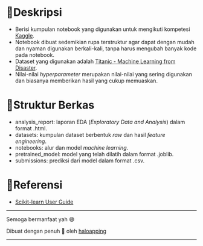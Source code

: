 # 📙Deskripsi
  - Berisi kumpulan notebook yang digunakan untuk mengikuti kompetesi [Kaggle](https://www.kaggle.com/alfiyantokondolele/competitions).
  - Notebook dibuat sedemikian rupa terstruktur agar dapat dengan mudah dan nyaman digunakan berkali-kali, tanpa harus mengubah banyak kode pada notebook.
  - Dataset yang digunakan adalah [Titanic - Machine Learning from Disaster](https://www.kaggle.com/competitions/titanic/data).
  - Nilai-nilai *hyperparameter* merupakan nilai-nilai yang sering digunakan dan biasanya memberikan hasil yang cukup memuaskan.

# 🎁Struktur Berkas
  - analysis_report: laporan EDA (*Exploratory Data and Analysis*) dalam format .html.
  - datasets: kumpulan dataset berbentuk *raw* dan hasil *feature engineering*.
  - notebooks: alur dan model *machine learning*.
  - pretrained_model: model yang telah dilatih dalam format .joblib.
  - submissions: prediksi dari model dalam format .csv.

# 📖Referensi
  - [Scikit-learn User Guide](https://scikit-learn.org/stable/user_guide.html)

***
Semoga bermanfaat yah 😄

Dibuat dengan penuh 💚 oleh [haloapping](https://haloapping.github.io/)
***
